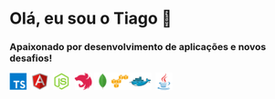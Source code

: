 # Olá, eu sou o Tiago 👋 

### Apaixonado por desenvolvimento de aplicações e novos desafios!

<img src="https://raw.githubusercontent.com/thifacco/thifacco/85f60be997c6ca21e90d83a6ced5e51c1958f006/devicons/typescript-original.svg" width="30" height="30">&nbsp;&nbsp;<img src="https://raw.githubusercontent.com/thifacco/thifacco/8234516b6d98350661b53b37660842c43997773b/devicons/angularjs-original.svg" width="30" height="30">&nbsp;&nbsp;<img src="https://raw.githubusercontent.com/thifacco/thifacco/868f0f31c5d493be8c3c0cfa59b8130b38b47f53/devicons/nodejs-original.svg" width="30" height="30">&nbsp;&nbsp;<img src="https://raw.githubusercontent.com/thifacco/thifacco/868f0f31c5d493be8c3c0cfa59b8130b38b47f53/devicons/nestjs-plain.svg" width="30" height="30">&nbsp;<img src="https://raw.githubusercontent.com/thifacco/thifacco/868f0f31c5d493be8c3c0cfa59b8130b38b47f53/devicons/mongodb-original.svg" width="30" height="30"><img src="https://raw.githubusercontent.com/thifacco/thifacco/868f0f31c5d493be8c3c0cfa59b8130b38b47f53/devicons/amazonwebservices-original.svg" width="30" height="30"><img src="https://raw.githubusercontent.com/thifacco/thifacco/868f0f31c5d493be8c3c0cfa59b8130b38b47f53/devicons/docker-original.svg" width="40" height="30">&nbsp;&nbsp;<img src="https://raw.githubusercontent.com/thifacco/thifacco/d9b8bd4c253972e2ddaaded22b2bae3009d73d89/devicons/java-original.svg"  width="30" height="30">
